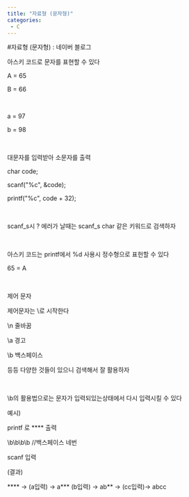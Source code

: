 ```yaml
---
title: "자료형 (문자형)"
categories:
 - C
---
```

#자료형 (문자형) : 네이버 블로그







아스키 코드로 문자를 표현할 수 있다

A = 65

B = 66

​

a = 97

b = 98

​

대문자를 입력받아 소문자를 출력

 char code;

scanf("%c", &code);

printf("%c", code + 32); 

​

scanf\_s시 ? 에러가 날때는 scanf\_s char 같은 키워드로 검색하자

​

아스키 코드는 printf에서 %d 사용시 정수형으로 표헌할 수 있다

65 = A

​

제어 문자

제어문자는 \로 시작한다

\n 줄바꿈

\a 경고

\b 백스페이스

등등 다양한 것들이 있으니 검색해서 잘 활용하자

​

\b의 활용법으로는 문자가 입력되있는상태에서 다시 입력시킬 수 있다

예시)

printf 로 \*\*\*\* 출력

\b\b\b\b //백스페이스 네번

scanf 입력

(결과)

\*\*\*\* → (a입력) → a\*\*\* (b입력) → ab\*\* → (cc입력)→ abcc

​

​

​




 

